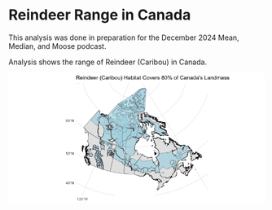 # Reindeer Range in Canada

This analysis was done in preparation for the December 2024 Mean, Median, and Moose podcast.

Analysis shows the range of Reindeer (Caribou) in Canada.

![Map of the range of Reindeer in Canada](Output/map-of-canada-reindeer-range.png)
